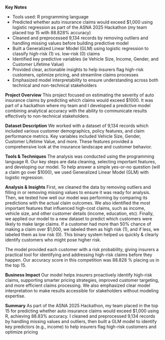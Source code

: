 **Key Notes**
- Tools used: R programming language
- Predicted whether auto insurance claims would exceed $1,000 using logistic regression as part of the ASNA 2025 Hackathon (my team placed top 15 with 88.828% accuracy)
- Cleaned and preprocessed 9,134 records by removing outliers and handling missing values before building predictive model
- Built a Generalized Linear Model (GLM) using logistic regression to classify high-risk (1) vs. low-risk (0) claims
- Identified key predictive variables (ie Vehicle Size, Income, Gender, and Customer Lifetime Value)
- Provided clear, actionable insights to help insurers flag high-risk customers, optimize pricing, and streamline claims processes
- Emphasized model interpretability to ensure understanding across both technical and non-technical stakeholders

**Project Overview**
This project focused on estimating the severity of auto insurance claims by predicting which claims would exceed $1000. It was part of a hackathon where my team and I developed a predictive model combining analytical accuracy with the ability to communicate results effectively to non-technical stakeholders.

**Dataset Description**
We worked with a dataset of 9,134 records which included various customer demographics, policy features, and claim performance metrics. Key variables included Vehicle Size, Gender, Customer Lifetime Value, and more. These features provided a comprehensive look at the insurance landscape and customer behavior.

**Tools & Techniques**
The analysis was conducted using the programming language R. Our key steps are data cleaning, selecting important features, and developing our model. To help answer a simple yes-or-no question (will a claim go over $1000), we used Generalized Linear Model (GLM) with logistic regression. 

**Analysis & Insights**
First, we cleaned the data by removing outliers and filling in or removing missing values to ensure it was ready for analysis. Then, we tested how well our model was performing by comparing its predictions with the actual claim outcomes. We also identified the most important features that influenced high-cost claims, such as income, vehicle size, and other customer details (income, education, etc). Finally, we applied our model to a new dataset to predict which customers were likely to make large claims. If a customer had more than 50% chance of making a claim over $1,000, we labeled them as high risk (1), and if less, we labeled them as low risk (0). This binary system helped us quickly & clearly identify customers who might pose higher risk.

The model provided each customer with a risk probability, giving insurers a practical tool for identifying and addressing high-risk claims before they happen. Our accuracy score in this competition was 88.828 % placing us in the top 15. 

**Business Impact**
Our model helps insurers proactively identify high-risk claims, supporting smarter pricing strategies, improved customer targeting, and more efficient claims processing. We also emphasized clear model interpretation to make results accessible for stakeholders without modeling expertise.

**Summary**
As part of the ASNA 2025 Hackathon, my team placed in the top 15 for predicting whether auto insurance claims would exceed $1,000 using R, achieving 88.83% accuracy. I cleaned and preprocessed 9,134 records by handling missing values and outliers, then built a GLM model to identify key predictors (e.g., income) to help insurers flag high-risk customers and optimize pricing
